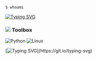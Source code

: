 
`$ whoami`  

[![Typing SVG](https://readme-typing-svg.herokuapp.com?font=Doto&weight=600&size=35&duration=3000&pause=1000&color=C500FF&width=690&height=55&lines=Soy+'SS3K';Soy+estudiante+autodidacta;Soy+entusiasta+de+la+tecnolog%C3%ADa)](https://git.io/typing-svg)
### <img src="https://img.icons8.com/color/30/000000/console.png"/>  **Toolbox**

![Python](https://img.shields.io/badge/-Python-%232BF72D?style=flat-square&logo=python&logoColor=black)
![Linux](https://img.shields.io/badge/-Linux-%232BF72D?style=flat-square&logo=linux&logoColor=black)



















[![Typing SVG](https://readme-typing-svg.herokuapp.com?font=Hack&color=2BF72D&lines=Loading+malware...;Initializing+payload...)](https://git.io/typing-svg)
